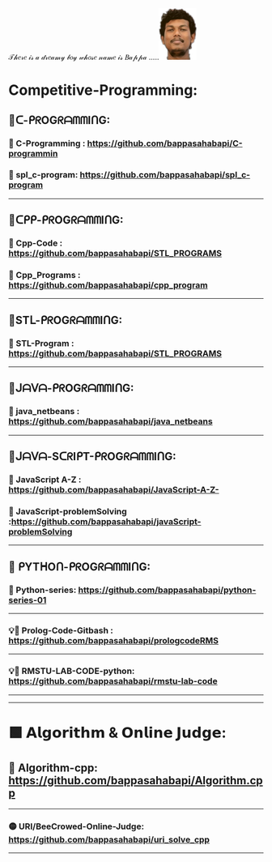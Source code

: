  𝒯𝒽𝑒𝓇𝑒 𝒾𝓈 𝒶 𝒹𝓇𝑒𝒶𝓂𝓎 𝒷𝑜𝓎 𝓌𝒽𝑜𝓈𝑒 𝓃𝒶𝓂𝑒 𝒾𝓈 𝐵𝒶𝓅𝓅𝒶 .....![Github Banner](rsz_bappa.png)
#### 

# Competitive-Programming:

## 🔰ᑕ-ᑭᖇOGᖇᗩᗰᗰIᑎG:
### 🚀 C-Programming : https://github.com/bappasahabapi/C-programmin
### 🚀 spl_c-program: https://github.com/bappasahabapi/spl_c-program
---
## 🔰ᑕᑭᑭ-ᑭᖇOGᖇᗩᗰᗰIᑎG:
### 🚀 Cpp-Code : https://github.com/bappasahabapi/STL_PROGRAMS
### 🚀 Cpp_Programs : https://github.com/bappasahabapi/cpp_program
---
## 🔰STᒪ-ᑭᖇOGᖇᗩᗰᗰIᑎG:
### 🚀 STL-Program : https://github.com/bappasahabapi/STL_PROGRAMS
---
## 🔰ᒍᗩᐯᗩ-ᑭᖇOGᖇᗩᗰᗰIᑎG:
### 🚀 java_netbeans : https://github.com/bappasahabapi/java_netbeans
---
## 🔰ᒍᗩᐯᗩ-SᑕᖇIᑭT-ᑭᖇOGᖇᗩᗰᗰIᑎG:
### 🚀 JavaScript A-Z : https://github.com/bappasahabapi/JavaScript-A-Z-
### 🚀 JavaScript-problemSolving :https://github.com/bappasahabapi/javaScript-problemSolving
---
## 🔰 ᑭYTᕼOᑎ-ᑭᖇOGᖇᗩᗰᗰIᑎG:
### 🚀 Python-series: https://github.com/bappasahabapi/python-series-01
---






### 💡🚀 Prolog-Code-Gitbash : https://github.com/bappasahabapi/prologcodeRMS
---
### 💡🚀 RMSTU-LAB-CODE-python: https://github.com/bappasahabapi/rmstu-lab-code
---
---

# 🟩 𝗔𝗹𝗴𝗼𝗿𝗶𝘁𝗵𝗺 & 𝗢𝗻𝗹𝗶𝗻𝗲 𝗝𝘂𝗱𝗴𝗲:
## 🔴 Algorithm-cpp: https://github.com/bappasahabapi/Algorithm.cpp
---
### 🟡 URI/BeeCrowed-Online-Judge: https://github.com/bappasahabapi/uri_solve_cpp
---
